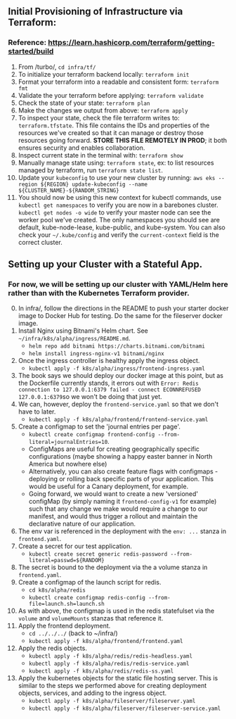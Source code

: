 ## Initial Provisioning of Infrastructure via Terraform:
### Reference: https://learn.hashicorp.com/terraform/getting-started/build
1. From /turbo/, `cd infra/tf/`
2. To initialize your terraform backend locally: `terraform init`
3. Format your terraform into a readable and consistent form: `terraform fmt`
4. Validate the your terraform before applying: `terraform validate`
5. Check the state of your state: `terraform plan`
6. Make the changes we output from above: `terraform apply`
7. To inspect your state, check the file terraform writes to: `terraform.tfstate`. This file contains the IDs and properties of the resources we've created so that it can manage or destroy those resources going forward. **STORE THIS FILE REMOTELY IN PROD**; it both ensures security and enables collaboration.
8. Inspect current state in the terminal with: `terraform show`
9. Manually manage state using: `terraform state`, ex: to list resources managed by terraform, run `terraform state list`.
10. Update your `kubeconfig` to use your new cluster by running: `aws eks --region ${REGION} update-kubeconfig --name ${CLUSTER_NAME}-${RANDOM_STRING}` 
11. You should now be using this new context for kubectl commands, use `kubectl get namespaces` to verify you are now in a barebones cluster. `kubectl get nodes -o wide` to verify your master node can see the worker pool we've created. The only namespaces you should see are default, kube-node-lease, kube-public, and kube-system. You can also check your `~/.kube/config` and verify the `current-context` field is the correct cluster.
  
## Setting up your Cluster with a Stateful App. 
### For now, we will be setting up our cluster with YAML/Helm here rather than with the Kubernetes Terraform provider.
0. In infra/, follow the directions in the README to push your starter docker image to Docker Hub for testing. Do the same for the fileserver docker image.
1. Install Nginx using Bitnami's Helm chart. See `~/infra/k8s/alpha/ingress/README.md`.
    - `helm repo add bitnami https://charts.bitnami.com/bitnami`  
    - `helm install ingress-nginx-v1 bitnami/nginx`  
2. Once the ingress controller is healthy apply the ingress object.
    - `kubectl apply -f k8s/alpha/ingress/frontend-ingress.yaml`  
3. The book says we should deploy our docker image at this point, but as the Dockerfile currently stands, it errors out with `Error: Redis connection to 127.0.0.1:6379 failed - connect ECONNREFUSED 127.0.0.1:6379`so we won't be doing that just yet.  
4. We can, however, deploy the `frontend-service.yaml` so that we don't have to later.  
    - `kubectl apply -f k8s/alpha/frontend/frontend-service.yaml`  
5. Create a configmap to set the 'journal entries per page'.  
    - `kubectl create configmap frontend-config --from-literal=journalEntries=10`.  
    - ConfigMaps are useful for creating geographically specific configurations (maybe showing a happy easter banner in North America but nowhere else)  
    - Alternatively, you can also create feature flags with configmaps - deploying or rolling back specific parts of your application. This would be useful for a Canary deployment, for example.  
    - Going forward, we would want to create a new 'versioned' configMap (by simply naming it `frontend-config-v1` for example) such that any change we make would require a change to our manifest, and would thus trigger a rollout and maintain the declarative nature of our application.  
6. The env var is referenced in the deployment with the `env: ...` stanza in `frontend.yaml`.  
7. Create a secret for our test application.  
    - `kubectl create secret generic redis-password --from-literal=passwd=${RANDOM}`  
8. The secret is bound to the deployment via the a volume stanza in `frontend.yaml`.  
9. Create a configmap of the launch script for redis.   
    - `cd k8s/alpha/redis`  
    - `kubectl create configmap redis-config --from-file=launch.sh=launch.sh`  
10. As with above, the configmap is used in the redis statefulset via the `volume` and `volumeMounts` stanzas that reference it.  
11. Apply the frontend deployment.
    - `cd ../../../` (back to ~/infra/)
    - `kubectl apply -f k8s/alpha/frontend/frontend.yaml`
12. Apply the redis objects.
    - `kubectl apply -f k8s/alpha/redis/redis-headless.yaml`
    - `kubectl apply -f k8s/alpha/redis/redis-service.yaml`
    - `kubectl apply -f k8s/alpha/redis/redis-ss.yaml`
13. Apply the kubernetes objects for the static file hosting server. This is similar to the steps we performed above for creating deployment objects, services, and adding to the ingress object.  
    - `kubectl apply -f k8s/alpha/fileserver/fileserver.yaml`  
    - `kubectl apply -f k8s/alpha/fileserver/fileserver-service.yaml`   


